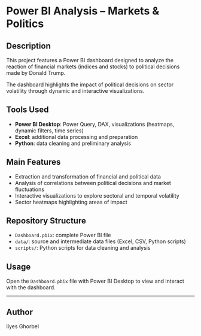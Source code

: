 # Power BI Analysis – Markets & Politics

## Description  
This project features a Power BI dashboard designed to analyze the reaction of financial markets (indices and stocks) to political decisions made by Donald Trump.

The dashboard highlights the impact of political decisions on sector volatility through dynamic and interactive visualizations.

## Tools Used  
- **Power BI Desktop**: Power Query, DAX, visualizations (heatmaps, dynamic filters, time series)  
- **Excel**: additional data processing and preparation  
- **Python**: data cleaning and preliminary analysis  

## Main Features  
- Extraction and transformation of financial and political data  
- Analysis of correlations between political decisions and market fluctuations  
- Interactive visualizations to explore sectoral and temporal volatility  
- Sector heatmaps highlighting areas of impact  

## Repository Structure  
- `Dashboard.pbix`: complete Power BI file  
- `data/`: source and intermediate data files (Excel, CSV, Python scripts)  
- `scripts/`: Python scripts for data cleaning and analysis  

## Usage  
Open the `Dashboard.pbix` file with Power BI Desktop to view and interact with the dashboard.

---

## Author  
Ilyes Ghorbel 
